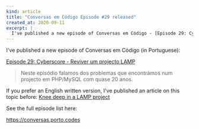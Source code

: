 ```yaml
---
kind: article
title: "Conversas em Código Episode #29 released"
created_at: 2020-09-11
excerpt: |
  I've published a new episode of Conversas em Código - [Episode 29: Cyberscore - Reviver um projecto LAMP](https://conversas.porto.codes/episodes/cyberscore-reviver-um-projecto-lamp)
---
```


I've published a new episode of Conversas em Código (in Portuguese):

[Episode 29: Cyberscore - Reviver um projecto LAMP](https://conversas.porto.codes/episodes/cyberscore-reviver-um-projecto-lamp)

> Neste episódio falamos dos problemas que encontrámos num projecto em
> PHP/MySQL com quase 20 anos.

If you prefer an English written version, I've published an article on this
topic before: [Knee deep in a LAMP
project](/articles/knee-deep-in-a-lamp-project.html)

See the full episode list here:

<https://conversas.porto.codes>
